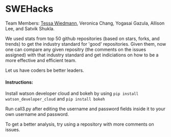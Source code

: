 # SWEHacks
Team Members: [Tessa Wiedmann](https://github.com/tessawiedmann), Veronica Chang, Yogasai Gazula, Allison Lee, and Satvik Shukla.

We used stats from top 50 github repositories (based on stars, forks, and trends) to get the industry standard for 'good' repositories. Given them, now one can compare any given repositry (the comments on the issues assigned) with that industry standard and get indiciations on how to be a more effective and efficient team.

Let us have coders be better leaders.

#### Instructions:
Install watson developer cloud and bokeh by using `pip install watson_developer_cloud` and `pip install bokeh`

Run call3.py after editing the username and password fields inside it to your own username and password.

To get a better analysis, try using a repository with more comments on issues.
